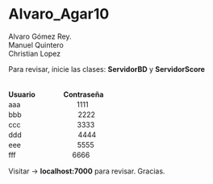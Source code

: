 # Alvaro_Agar10
Alvaro Gómez Rey.
<br>Manuel Quintero
<br>Christian Lopez

Para revisar, inicie las clases: <b> ServidorBD</b> y <b>ServidorScore</b>

<br><b>Usuario　　　　Contraseña</b>
<br>aaa　　　　　　　　1111
<br>bbb　　　　　　　　2222
<br>ccc　　　　　　　　3333
<br>ddd　　　　　　　　4444
<br>eee　　　　　　　　5555
<br>fff　　　　　　　　6666

Visitar -> <b>localhost:7000</b> para revisar. Gracias.
